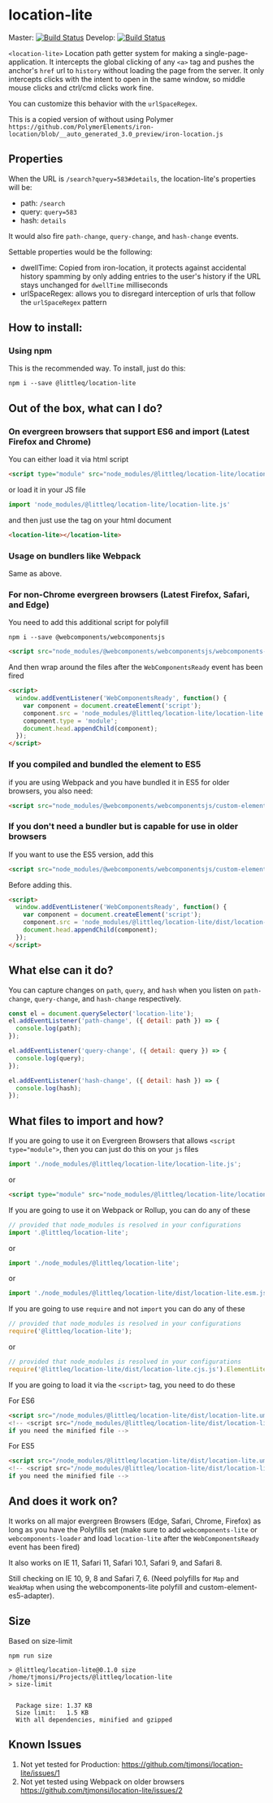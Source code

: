 # location-lite
Master: [![Build Status](https://travis-ci.org/tjmonsi/location-lite.svg?branch=master)](https://travis-ci.org/tjmonsi/location-lite)
Develop: [![Build Status](https://travis-ci.org/tjmonsi/location-lite.svg?branch=develop)](https://travis-ci.org/tjmonsi/location-lite)

`<location-lite>` Location path getter system for making a single-page-application.
It intercepts the global clicking of any `<a>` tag and pushes the anchor's `href` url to `history`
without loading the page from the server. It only intercepts clicks with the intent to
open in the same window, so middle mouse clicks and ctrl/cmd clicks work fine.

You can customize this behavior with the `urlSpaceRegex`.

This is a copied version of without using Polymer `https://github.com/PolymerElements/iron-location/blob/__auto_generated_3.0_preview/iron-location.js`


## Properties

When the URL is `/search?query=583#details`, the location-lite's properties will be:

- path: `/search`
- query: `query=583`
- hash: `details`

It would also fire `path-change`, `query-change`, and `hash-change` events.

Settable properties would be the following:

- dwellTime: Copied from iron-location, it protects against accidental history spamming by only adding entries to the user's history if the URL stays unchanged for `dwellTime` milliseconds
- urlSpaceRegex: allows you to disregard interception of urls that follow the `urlSpaceRegex` pattern


## How to install:

### Using npm
This is the recommended way. To install, just do this:
```
npm i --save @littleq/location-lite
```

## Out of the box, what can I do?

### On evergreen browsers that support ES6 and import (Latest Firefox and Chrome)

You can either load it via html script

```html
<script type="module" src="node_modules/@littleq/location-lite/location-lite.js">
```

or load it in your JS file

```js
import 'node_modules/@littleq/location-lite/location-lite.js'
```

and then just use the tag on your html document

```html
<location-lite></location-lite>
```

### Usage on bundlers like Webpack

Same as above.

### For non-Chrome evergreen browsers (Latest Firefox, Safari, and Edge)

You need to add this additional script for polyfill

```
npm i --save @webcomponents/webcomponentsjs
```

```html
<script src="node_modules/@webcomponents/webcomponentsjs/webcomponents-loader.js">
```

And then wrap around the files after the `WebComponentsReady` event has been fired

```html
<script>
  window.addEventListener('WebComponentsReady', function() {
    var component = document.createElement('script');
    component.src = 'node_modules/@littleq/location-lite/location-lite.js';
    component.type = 'module';
    document.head.appendChild(component);
  });
</script>
```


### If you compiled and bundled the element to ES5

if you are using Webpack and you have bundled it in ES5 for older browsers, you also need:

```html
<script src="node_modules/@webcomponents/webcomponentsjs/custom-elements-es5-adapter.js">
```


### If you don't need a bundler but is capable for use in older browsers

If you want to use the ES5 version, add this

```html
<script src="node_modules/@webcomponents/webcomponentsjs/custom-elements-es5-adapter.js">
```

Before adding this.

```html
<script>
  window.addEventListener('WebComponentsReady', function() {
    var component = document.createElement('script');
    component.src = 'node_modules/@littleq/location-lite/dist/location-lite.umd.es5.js';
    document.head.appendChild(component);
  });
</script>
```

## What else can it do?

You can capture changes on `path`, `query`, and `hash` when you listen on `path-change`, `query-change`, and `hash-change` respectively.

```js
const el = document.querySelector('location-lite');
el.addEventListener('path-change', ({ detail: path }) => {
  console.log(path);
});

el.addEventListener('query-change', ({ detail: query }) => {
  console.log(query);
});

el.addEventListener('hash-change', ({ detail: hash }) => {
  console.log(hash);
});
```

## What files to import and how?

If you are going to use it on Evergreen Browsers that allows `<script type="module">`,
then you can just do this on your `js` files

```js
import './node_modules/@littleq/location-lite/location-lite.js';
```

or

```html
<script type="module" src="node_modules/@littleq/location-lite/location-lite.js">
```

If you are going to use it on Webpack or Rollup, you can do any of these

```js
// provided that node_modules is resolved in your configurations
import '.@littleq/location-lite';
```

or

```js
import './node_modules/@littleq/location-lite';
```

or

```js
import './node_modules/@littleq/location-lite/dist/location-lite.esm.js';
```

If you are going to use `require` and not `import` you can do any of these

```js
// provided that node_modules is resolved in your configurations
require('@littleq/location-lite');
```

or

```js
// provided that node_modules is resolved in your configurations
require('@littleq/location-lite/dist/location-lite.cjs.js').ElementLite;
```

If you are going to load it via the `<script>` tag, you need to do these

For ES6

```html
<script src="/node_modules/@littleq/location-lite/dist/location-lite.umd.js">
<!-- <script src="/node_modules/@littleq/location-lite/dist/location-lite.umd.min.js">
if you need the minified file -->
```

For ES5

```html
<script src="/node_modules/@littleq/location-lite/dist/location-lite.umd.es5.js">
<!-- <script src="/node_modules/@littleq/location-lite/dist/location-lite.umd.es5.min.js">
if you need the minified file -->
```


## And does it work on?

It works on all major evergreen Browsers (Edge, Safari, Chrome, Firefox) as long as you have the Polyfills
set (make sure to add `webcomponents-lite` or `webcomponents-loader` and load `location-lite` after the
`WebComponentsReady` event has been fired)

It also works on IE 11, Safari 11, Safari 10.1, Safari 9, and Safari 8.

Still checking on IE 10, 9, 8 and Safari 7, 6. (Need polyfills for `Map` and `WeakMap` when using the webcomponents-lite polyfill and custom-element-es5-adapter).


## Size

Based on size-limit

```
npm run size

> @littleq/location-lite@0.1.0 size /home/tjmonsi/Projects/@littleq/location-lite
> size-limit


  Package size: 1.37 KB
  Size limit:   1.5 KB
  With all dependencies, minified and gzipped
```

## Known Issues

1. Not yet tested for Production: https://github.com/tjmonsi/location-lite/issues/1
2. Not yet tested using Webpack on older browsers https://github.com/tjmonsi/location-lite/issues/2